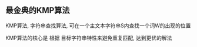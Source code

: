 ## 最金典的KMP算法 ##

KMP算法, 字符串查找算法, 
可在一个主文本字符串S内查找一个词W的出现的位置

KMP算法的核心是 根据 目标字符串特性来避免重复匹配, 
达到更优的解法


